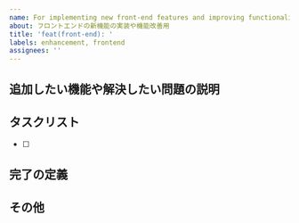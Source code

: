```yaml
---
name: For implementing new front-end features and improving functionality.
about: フロントエンドの新機能の実装や機能改善用
title: 'feat(front-end): '
labels: enhancement, frontend
assignees: ''
---
```


## 追加したい機能や解決したい問題の説明

<!-- どのような機能を追加したいのか、どのような問題を解決したいのかを記述してください。 -->

## タスクリスト

<!-- この機能を実装するためのタスクリストを記述してください。 -->

- [ ]

## 完了の定義

<!-- どのようにしてこの機能が完成したと判断するかを記述してください。 -->

## その他
